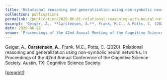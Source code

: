 ```yaml
---
title: 'Relational reasoning and generalization using non-symbolic neural networks'
collection: publications
permalink: /publication/2020-06-01-relational-reasoning-with-neural-networks
excerpt: 'Geiger, A., **Carstensen, A.**, Frank, M.C., & Potts, C. (2020). Relational reasoning and generalization using non-symbolic neural networks. In Proceedings of the 42nd Annual Meeting of the Cognitive Science Society. Austin, TX: Cognitive Science Society. [full paper withheld from proceedings; [preprint](https://arxiv.org/pdf/2006.07968.pdf)]'
date: 2020-06-01
venue: 'Proceedings of the 42nd Annual Meeting of the Cognitive Science Society'
---
```

Geiger, A., **Carstensen, A.**, Frank, M.C., Potts, C. (2020). Relational reasoning and generalization using non-symbolic neural networks. In Proceedings of the 42nd Annual Conference of the Cognitive Science Society. Austin, TX: Cognitive Science Society. 

[[preprint]](https://arxiv.org/pdf/2006.07968.pdf)